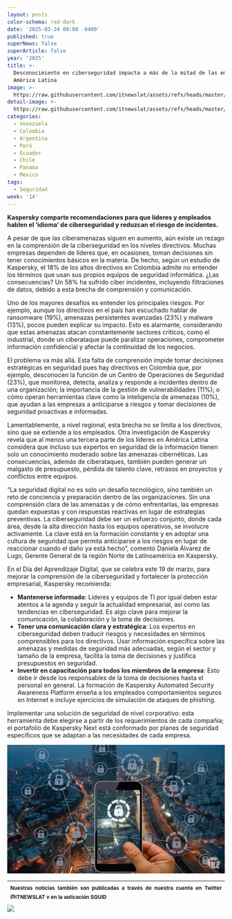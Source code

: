 ```yaml
---
layout: posts
color-schema: red-dark
date: '2025-03-24 09:08 -0400'
published: true
superNews: false
superArticle: false
year: '2025'
title: >-
  Desconocimiento en ciberseguridad impacta a más de la mitad de las empresas en
  América Latina
image: >-
  https://raw.githubusercontent.com/itnewslat/assets/refs/heads/master/img/540x320/seguridad-mobil-p.jpg
detail-image: >-
  https://raw.githubusercontent.com/itnewslat/assets/refs/heads/master/img/1024x680/seguridad-mobil-g.jpg
categories:
  - Venezuela
  - Colombia
  - Argentina
  - Perú
  - Ecuador
  - Chile
  - Panama
  - Mexico
tags:
  - Seguridad
week: '14'
---
```

**Kaspersky comparte recomendaciones para que líderes y empleados hablen el ‘idioma’ de ciberseguridad y reduzcan el riesgo de incidentes.**

A pesar de que las ciberamenazas siguen en aumento, aún existe un rezago en la comprensión de la ciberseguridad en los niveles directivos. Muchas empresas dependen de líderes que, en ocasiones, toman decisiones sin tener conocimientos básicos en la materia. De hecho, según un estudio de Kaspersky, el 18% de los altos directivos en Colombia admite no entender los términos que usan sus propios equipos de seguridad informática. ¿Las consecuencias? Un 58% ha sufrido ciber incidentes, incluyendo filtraciones de datos, debido a esta brecha de comprensión y comunicación.

Uno de los mayores desafíos es entender los principales riesgos. Por ejemplo, aunque los directivos en el país han escuchado hablar de ransomware (19%), amenazas persistentes avanzadas (23%) y malware (13%), pocos pueden explicar su impacto. Esto es alarmante, considerando que estas amenazas atacan constantemente sectores críticos, como el industrial, donde un ciberataque puede paralizar operaciones, comprometer información confidencial y afectar la continuidad de los negocios.

El problema va más allá. Esta falta de comprensión impide tomar decisiones estratégicas en seguridad pues hay directivos en Colombia que, por ejemplo, desconocen la función de un Centro de Operaciones de Seguridad (23%), que monitorea, detecta, analiza y responde a incidentes dentro de una organización; la importancia de la gestión de vulnerabilidades (11%); o cómo operan herramientas clave como la inteligencia de amenazas (10%), que ayudan a las empresas a anticiparse a riesgos y tomar decisiones de seguridad proactivas e informadas.

Lamentablemente, a nivel regional, esta brecha no se limita a los directivos, sino que se extiende a los empleados. Otra investigación de Kaspersky revela que al menos una tercera parte de los líderes en América Latina considera que incluso sus expertos en seguridad de la información tienen solo un conocimiento moderado sobre las amenazas cibernéticas. Las consecuencias, además de ciberataques, también pueden generar un malgasto de presupuesto, pérdida de talento clave, retrasos en proyectos y conflictos entre equipos.

“La seguridad digital no es solo un desafío tecnológico, sino también un reto de conciencia y preparación dentro de las organizaciones. Sin una comprensión clara de las amenazas y de cómo enfrentarlas, las empresas quedan expuestas y con respuestas reactivas en lugar de estrategias preventivas. La ciberseguridad debe ser un esfuerzo conjunto, donde cada área, desde la alta dirección hasta los equipos operativos, se involucre activamente. La clave está en la formación constante y en adoptar una cultura de seguridad que permita anticiparse a los riesgos en lugar de reaccionar cuando el daño ya está hecho”, comentó Daniela Álvarez de Lugo, Gerente General de la región Norte de Latinoamérica en Kaspersky.

En el Día del Aprendizaje Digital, que se celebra este 19 de marzo, para mejorar la comprensión de la ciberseguridad y fortalecer la protección empresarial, Kaspersky recomienda:

- **Mantenerse informado**: Líderes y equipos de TI por igual deben estar atentos a la agenda y seguir la actualidad empresarial, así como las tendencias en ciberseguridad. Es algo clave para mejorar la comunicación, la colaboración y la toma de decisiones.
- **Tener una comunicación clara y estratégica**: Los expertos en ciberseguridad deben traducir riesgos y necesidades en términos comprensibles para los directivos. Usar información específica sobre las amenazas y medidas de seguridad más adecuadas, según el sector y tamaño de la empresa, facilita la toma de decisiones y justifica presupuestos en seguridad.
- **Invertir en capacitación para todos los miembros de la empresa**: Esto debe ir desde los responsables de la toma de decisiones hasta el personal en general. La formación de Kaspersky Automated Security Awareness Platform enseña a los empleados comportamientos seguros en Internet e incluye ejercicios de simulación de ataques de phishing.

Implementar una solución de seguridad de nivel corporativo: esta herramienta debe elegirse a partir de los requerimientos de cada compañía; el portafolio de Kaspersky Next está conformado por planes de seguridad específicos que se adaptan a las necesidades de cada empresa.

![](https://raw.githubusercontent.com/itnewslat/assets/refs/heads/master/img/540x320/seguridad-mobil-p.jpg)

<table style="height: 42px;" width="569">
<tbody>
<tr>
<td style="text-align: justify;"><sub><strong>Nuestras noticias también son publicadas a través de nuestra cuenta en Twitter <a href="https://twitter.com/itnewslat?lang=es">@ITNEWSLAT</a> y en la aplicación <a href="https://squidapp.co/en/">SQUID</a></strong></sub></td>
</tr>
</tbody>
</table>

<img src="https://tracker.metricool.com/c3po.jpg?hash=56f88a41e39ab42c063cc51676587a04"/>
